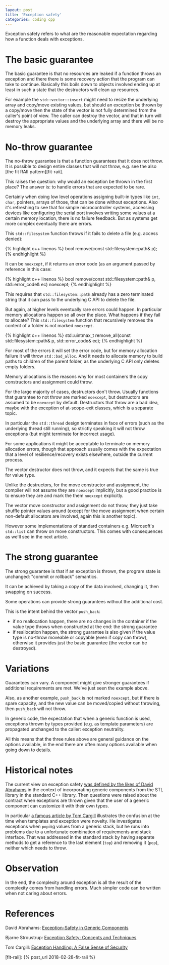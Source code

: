 ```yaml
---
layout: post
title: 'Exception safety'
categories: coding cpp
---
```


Exception safety refers to what are the reasonable expectation regarding how a
function deals with exceptions.


# The basic guarantee

The basic guarantee is that no resources are leaked if a function throws an
exception and there there is some recovery action that the program can take to
continue. Basically this boils down to objects involved ending up at least in
such a state that the destructors will clean up resources.

For example the `std::vector::insert` might need to resize the underlying array
and copy/move existing values, but should an exception be thrown by a copy/move
then the state of the vector is not fully determined from the caller's point of
view. The caller can destroy the vector, and that in turn will destroy the
appropriate values and the underlying array and there will be no memory leaks.


# No-throw guarantee

The no-throw guarantee is that a function guarantees that it does not throw. It
is possible to design entire classes that will not throw, e.g. see the also
[the fit RAII pattern][fit-raii].

This raises the question: why would an exception be thrown in the first place?
The answer is: to handle errors that are expected to be rare.

Certainly when doing low level operations assigning built-in types like `int`,
`char`, pointers, arrays of those, that can be done without exceptions. Also
it's refreshing to see that for simple microcontroller systems, accessing
devices like configuring the serial port involves writing some values at a
certain memory location, there is no failure feedback. But as systems get more
complex eventually there are errors.

This `std::filesystem` function throws if it fails to delete a file (e.g.
access denied):

{% highlight c++ linenos %}
bool remove(const std::filesystem::path& p);
{% endhighlight %}

It can be `noexcept`, if it returns an error code (as an argument passed by
reference in this case:

{% highlight c++ linenos %}
bool remove(const std::filesystem::path& p, std::error_code& ec) noexcept;
{% endhighlight %}

This requires that `std::filesystem::path` already has a zero terminated string
that it can pass to the underlying C API to delete the file.

But again, at higher levels eventually rare errors could happen. In particular
memory allocations happen so all over the place. What happens if they fail to
allocate? This `std::filesystem` function that recursively removes the content
of a folder is not marked `noexcept`.

{% highlight c++ linenos %}
std::uintmax_t remove_all(const std::filesystem::path& p, std::error_code& ec);
{% endhighlight %}

For most of the errors it will set the error code, but for memory allocation
failure it will throw `std::bad_alloc`. And it needs to allocate memory to
build paths to children of the parent folder, as the underlying C API only
deletes empty folders.

Memory allocations is the reasons why for most containers the copy constructors
and assignment could throw.

For the large majority of cases, destructors don't throw. Usually functions
that guarantee to not throw are marked `noexcept`, but destructors are assumed
to be `noexcept` by default. Destructors that throw are a bad idea, maybe with
the exception of at-scope-exit classes, which is a separate topic.

In particular the `std::thread` design terminates in face of errors (such as
the underlying thread still running), so strictly speaking it will not throw
exceptions (but might terminate for incorrect usage).

For some applications it might be acceptable to terminate on memory
allocation errors, though that approach usually comes with the expectation that
a level of resilience/recovery exists elsewhere, outside the current process.

The vector destructor does not throw, and it expects that the same is true for
value type.

Unlike the destructors, for the move constructor and assignment, the compiler
will not assume they are `noexcept` implicitly, but a good practice is to
ensure they are and mark the them `noexcept` explicitly.

The vector move constructor and assignment do not throw, they just take shuffle
pointer values around (except for the move assignment when certain non-default
allocators are involved, again this is another topic).

However some implementations of standard containers e.g. Microsoft's
`std::list` can throw on move constructors. This comes with consequences as
we'll see in the next article.


# The strong guarantee

The strong guarantee is that if an exception is thrown, the program state is
unchanged: "commit or rollback" semantics.

It can be achieved by taking a copy of the data involved, changing it, then
swapping on success.

Some operations can provide strong guarantees without the additional cost.

This is the intent behind the vector `push_back`:
- if no reallocation happen, there are no changes in the container if the value
  type throws when constructed at the end: the strong guarantee
- if reallocation happen, the strong guarantee is also given if the value type
  is no-throw moveable or copyable (even if copy can throw), otherwise it
  provides just the basic guarantee (the vector can be destroyed).


# Variations

Guarantees can vary. A component might give stronger guarantees if additional
requirements are met. We've just seen the example above.

Also, as another example, `push_back` is not marked `noexcept`, but if there is
spare capacity, and the new value can be moved/copied without throwing, then
`push_back` will not throw.

In generic code, the expectation that when a generic function is used,
exceptions thrown by types provided (e.g. as template parameters) are
propagated unchanged to the caller: exception neutrality.

All this means that the three rules above are general guidance on the options
available, in the end there are often many options available when going down to
details.


# Historical notes

The current view on exception safety [was defined by the likes of David
Abrahams][exsafe] in the context of incorporating generic components from the
STL library in the standard C++ library. Then questions were raised about the
contract when exceptions are thrown given that the user of a generic component
can customize it with their own types.

In particular [a famous article by Tom Cargill][stack] illustrates the
confusion at the time when templates and exception were novelty. He
investigates exceptions when `pop`ing values from a generic stack, but he runs
into problems due to a unfortunate combination of requirements and stack
interface. That was addressed in the standard stack by having separate methods
to get a reference to the last element (`top`) and removing it (`pop`), neither
which needs to throw.


# Observation

In the end, the complexity around exception is all the result of the complexity
comes from handling errors. Much simpler code can be written when not caring
about errors.

# References

David Abrahams: [Exception-Safety in Generic Components][exsafe]

Bjarne Stroustrup: [Exception Safety: Concepts and Techniques][except]

Tom Cargill: [Exception Handling: A False Sense of Security][stack]

[exsafe]: https://www.boost.org/community/exception_safety.html
[except]: https://www.stroustrup.com/except.pdf
[stack]: https://ptgmedia.pearsoncmg.com/images/020163371x/supplements/Exception_Handling_Article.html
[fit-raii]:        {% post_url 2018-02-28-fit-raii %}
